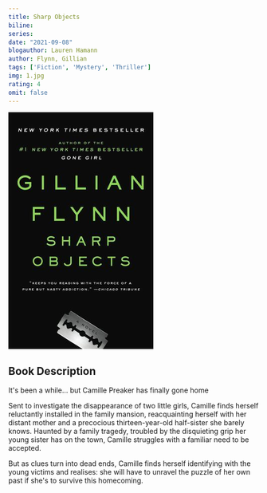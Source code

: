 ```yaml
---
title: Sharp Objects
biline:
series: 
date: "2021-09-08"
blogauthor: Lauren Hamann
author: Flynn, Gillian
tags: ['Fiction', 'Mystery', 'Thriller']
img: 1.jpg
rating: 4
omit: false
---
```


![Book Cover](1.jpg)

## Book Description

It's been a while... but Camille Preaker has finally gone home

Sent to investigate the disappearance of two little girls, Camille finds herself reluctantly installed in the family mansion, reacquainting herself with her distant mother and a precocious thirteen-year-old half-sister she barely knows. Haunted by a family tragedy, troubled by the disquieting grip her young sister has on the town, Camille struggles with a familiar need to be accepted.

But as clues turn into dead ends, Camille finds herself identifying with the young victims and realises: she will have to unravel the puzzle of her own past if she's to survive this homecoming.